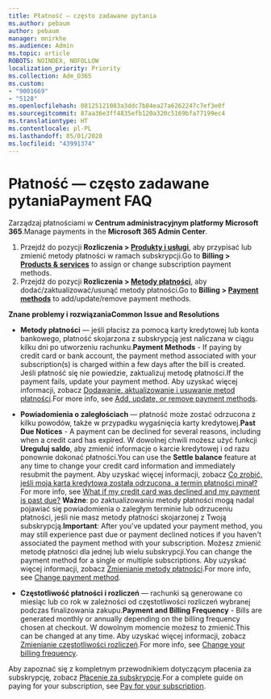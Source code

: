 ```yaml
---
title: Płatność — często zadawane pytania
ms.author: pebaum
author: pebaum
manager: mnirkhe
ms.audience: Admin
ms.topic: article
ROBOTS: NOINDEX, NOFOLLOW
localization_priority: Priority
ms.collection: Adm_O365
ms.custom:
- "9001669"
- "5128"
ms.openlocfilehash: 08125121083a3ddc7b84ea27a6262247c7ef3e0f
ms.sourcegitcommit: 87aa36e3ff4835efb120a320c5169bfa77199ec4
ms.translationtype: HT
ms.contentlocale: pl-PL
ms.lasthandoff: 05/01/2020
ms.locfileid: "43991374"
---
```

# <a name="payment-faq"></a><span data-ttu-id="8b8fc-102">Płatność — często zadawane pytania</span><span class="sxs-lookup"><span data-stu-id="8b8fc-102">Payment FAQ</span></span>

<span data-ttu-id="8b8fc-103">Zarządzaj płatnościami w **Centrum administracyjnym platformy Microsoft 365**.</span><span class="sxs-lookup"><span data-stu-id="8b8fc-103">Manage payments in the **Microsoft 365 Admin Center**.</span></span> 

1. <span data-ttu-id="8b8fc-104">Przejdź do pozycji **Rozliczenia > [Produkty i usługi](https://go.microsoft.com/fwlink/p/?linkid=842054)**, aby przypisać lub zmienić metody płatności w ramach subskrypcji.</span><span class="sxs-lookup"><span data-stu-id="8b8fc-104">Go to **Billing > [Products & services](https://go.microsoft.com/fwlink/p/?linkid=842054)** to assign or change subscription payment methods.</span></span>
2. <span data-ttu-id="8b8fc-105">Przejdź do pozycji **Rozliczenia > [Metody płatności](https://go.microsoft.com/fwlink/p/?linkid=2018806)**, aby dodać/zaktualizować/usunąć metody płatności.</span><span class="sxs-lookup"><span data-stu-id="8b8fc-105">Go to **Billing > [Payment methods](https://go.microsoft.com/fwlink/p/?linkid=2018806)** to add/update/remove payment methods.</span></span>

<span data-ttu-id="8b8fc-106">**Znane problemy i rozwiązania**</span><span class="sxs-lookup"><span data-stu-id="8b8fc-106">**Common Issue and Resolutions**</span></span>

- <span data-ttu-id="8b8fc-107">**Metody płatności** — jeśli płacisz za pomocą karty kredytowej lub konta bankowego, płatność skojarzona z subskrypcją jest naliczana w ciągu kilku dni po utworzeniu rachunku.</span><span class="sxs-lookup"><span data-stu-id="8b8fc-107">**Payment Methods** - If paying by credit card or bank account, the payment method associated with your subscription(s) is charged within a few days after the bill is created.</span></span> <span data-ttu-id="8b8fc-108">Jeśli płatność się nie powiedzie, zaktualizuj metodę płatności.</span><span class="sxs-lookup"><span data-stu-id="8b8fc-108">If the payment fails, update your payment method.</span></span> <span data-ttu-id="8b8fc-109">Aby uzyskać więcej informacji, zobacz [Dodawanie, aktualizowanie i usuwanie metod płatności](https://go.microsoft.com/fwlink/?linkid=2118133).</span><span class="sxs-lookup"><span data-stu-id="8b8fc-109">For more info, see [Add, update, or remove payment methods](https://go.microsoft.com/fwlink/?linkid=2118133).</span></span>

- <span data-ttu-id="8b8fc-110">**Powiadomienia o zaległościach** — płatność może zostać odrzucona z kilku powodów, także w przypadku wygaśnięcia karty kredytowej.</span><span class="sxs-lookup"><span data-stu-id="8b8fc-110">**Past Due Notices** - A payment can be declined for several reasons, including when a credit card has expired.</span></span> <span data-ttu-id="8b8fc-111">W dowolnej chwili możesz użyć funkcji **Ureguluj saldo**, aby zmienić informacje o karcie kredytowej i od razu ponownie dokonać płatności.</span><span class="sxs-lookup"><span data-stu-id="8b8fc-111">You can use the **Settle balance** feature at any time to change your credit card information and immediately resubmit the payment.</span></span> <span data-ttu-id="8b8fc-112">Aby uzyskać więcej informacji, zobacz [Co zrobić, jeśli moja karta kredytowa została odrzucona, a termin płatności minął?](https://docs.microsoft.com/microsoft-365/commerce/billing-and-payments/pay-for-your-subscription?view=o365-worldwide#what-if-my-credit-card-was-declined-and-my-payment-is-past-due)</span><span class="sxs-lookup"><span data-stu-id="8b8fc-112">For more info, see [What if my credit card was declined and my payment is past due?](https://docs.microsoft.com/microsoft-365/commerce/billing-and-payments/pay-for-your-subscription?view=o365-worldwide#what-if-my-credit-card-was-declined-and-my-payment-is-past-due)</span></span> <span data-ttu-id="8b8fc-113">**Ważne**: po zaktualizowaniu metody płatności mogą nadal pojawiać się powiadomienia o zaległym terminie lub odrzuceniu płatności, jeśli nie masz metody płatności skojarzonej z Twoją subskrypcją.</span><span class="sxs-lookup"><span data-stu-id="8b8fc-113">**Important**: After you've updated your payment method, you may still experience past due or payment declined notices if you haven't associated the payment method with your subscription.</span></span> <span data-ttu-id="8b8fc-114">Możesz zmienić metodę płatności dla jednej lub wielu subskrypcji.</span><span class="sxs-lookup"><span data-stu-id="8b8fc-114">You can change the payment method for a single or multiple subscriptions.</span></span> <span data-ttu-id="8b8fc-115">Aby uzyskać więcej informacji, zobacz [Zmienianie metody płatności](https://docs.microsoft.com/microsoft-365/commerce/billing-and-payments/add-update-or-remove-credit-card-or-bank-account?view=o365-worldwide#change-a-payment-method).</span><span class="sxs-lookup"><span data-stu-id="8b8fc-115">For more info, see [Change payment method](https://docs.microsoft.com/microsoft-365/commerce/billing-and-payments/add-update-or-remove-credit-card-or-bank-account?view=o365-worldwide#change-a-payment-method).</span></span>

- <span data-ttu-id="8b8fc-116">**Częstotliwość płatności i rozliczeń** — rachunki są generowane co miesiąc lub co rok w zależności od częstotliwości rozliczeń wybranej podczas finalizowania zakupu.</span><span class="sxs-lookup"><span data-stu-id="8b8fc-116">**Payment and Billing Frequency** - Bills are generated monthly or annually depending on the billing frequency chosen at checkout.</span></span> <span data-ttu-id="8b8fc-117">W dowolnym momencie możesz to zmienić.</span><span class="sxs-lookup"><span data-stu-id="8b8fc-117">This can be changed at any time.</span></span> <span data-ttu-id="8b8fc-118">Aby uzyskać więcej informacji, zobacz [Zmienianie częstotliwości rozliczeń](https://go.microsoft.com/fwlink/?linkid=2119148).</span><span class="sxs-lookup"><span data-stu-id="8b8fc-118">For more info, see [Change your billing frequency](https://go.microsoft.com/fwlink/?linkid=2119148).</span></span>

<span data-ttu-id="8b8fc-119">Aby zapoznać się z kompletnym przewodnikiem dotyczącym płacenia za subskrypcję, zobacz [Płacenie za subskrypcję](https://docs.microsoft.com/microsoft-365/commerce/billing-and-payments/pay-for-your-subscription?view=o365-worldwide).</span><span class="sxs-lookup"><span data-stu-id="8b8fc-119">For a complete guide on paying for your subscription, see [Pay for your subscription](https://docs.microsoft.com/microsoft-365/commerce/billing-and-payments/pay-for-your-subscription?view=o365-worldwide).</span></span>

